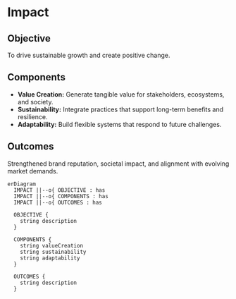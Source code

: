 # Impact

## Objective
To drive sustainable growth and create positive change.

## Components
- **Value Creation:** Generate tangible value for stakeholders, ecosystems, and society.
- **Sustainability:** Integrate practices that support long-term benefits and resilience.
- **Adaptability:** Build flexible systems that respond to future challenges.

## Outcomes
Strengthened brand reputation, societal impact, and alignment with evolving market demands.

```mermaid
erDiagram
  IMPACT ||--o{ OBJECTIVE : has
  IMPACT ||--o{ COMPONENTS : has
  IMPACT ||--o{ OUTCOMES : has

  OBJECTIVE {
    string description
  }

  COMPONENTS {
    string valueCreation
    string sustainability
    string adaptability
  }

  OUTCOMES {
    string description
  }
```